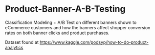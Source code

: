 # Product-Banner-A-B-Testing
Classification Modeling + A/B Test on different banners shown to eCommerce customers and how the banners affect shopper conversion rates on both banner clicks and product purchases.


Dataset found at https://www.kaggle.com/podsyp/how-to-do-product-analytics
